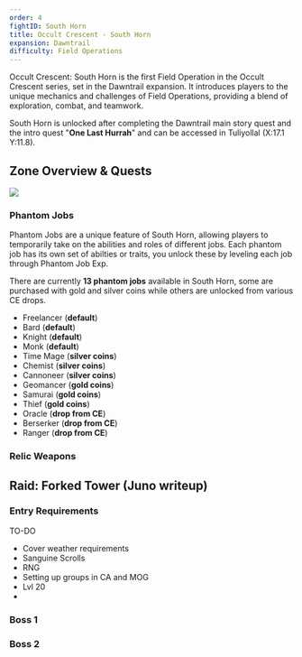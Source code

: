 ```yaml
---
order: 4
fightID: South Horn
title: Occult Crescent - South Horn
expansion: Dawntrail
difficulty: Field Operations
---
```


Occult Crescent: South Horn is the first Field Operation in the Occult Crescent series, set in the Dawntrail expansion. It introduces players to the unique mechanics and challenges of Field Operations, providing a blend of exploration, combat, and teamwork.

South Horn is unlocked after completing the Dawntrail main story quest and the intro quest "**One Last Hurrah**" and can be accessed in Tuliyollal (X:17.1 Y:11.8).

## Zone Overview & Quests

<Action title='Full Interactive Map' color='purple' href='https://lynn.pet/map/southhorn' />

![](/images/southhorn-map1.webp)

### Phantom Jobs

Phantom Jobs are a unique feature of South Horn, allowing players to temporarily take on the abilities and roles of different jobs. Each phantom job has its own set of abilties or traits, you unlock these by leveling each job through Phantom Job Exp. 

There are currently **13 phantom jobs** available in South Horn, some are purchased with gold and silver coins while others are unlocked from various CE drops.

- Freelancer (**default**)
- Bard (**default**)
- Knight (**default**)
- Monk (**default**)
- Time Mage (**silver coins**)
- Chemist (**silver coins**)
- Cannoneer (**silver coins**)
- Geomancer (**gold coins**)
- Samurai (**gold coins**)
- Thief (**gold coins**)
- Oracle (**drop from CE**)
- Berserker (**drop from CE**)
- Ranger (**drop from CE**)

<Action title='Detailed Phantom Job Info' color='purple' href='https://lynn.pet/occult/phantomjob' />

### Relic Weapons

## Raid: Forked Tower (Juno writeup)

### Entry Requirements

TO-DO
- Cover weather requirements
- Sanguine Scrolls
- RNG
- Setting up groups in CA and MOG
- Lvl 20
- 

### Boss 1

<Action title='Boss 1 Raidplan' color='red' href='https://raidplan.io/plan/jar7czxup3wu8chh' />

### Boss 2

